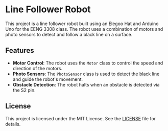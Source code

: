 # Line Follower Robot

This project is a line follower robot built using an Elegoo Hat and Arduino Uno for the EENG 3308 class. The robot uses a combination of motors and photo sensors to detect and follow a black line on a surface.

## Features

- **Motor Control**: The robot uses the `Motor` class to control the speed and direction of the motors.
- **Photo Sensors**: The `PhotoSensor` class is used to detect the black line and guide the robot's movement.
- **Obstacle Detection**: The robot halts when an obstacle is detected via the S2 pin.

## License

This project is licensed under the MIT License. See the [LICENSE](LICENSE) file for details.
